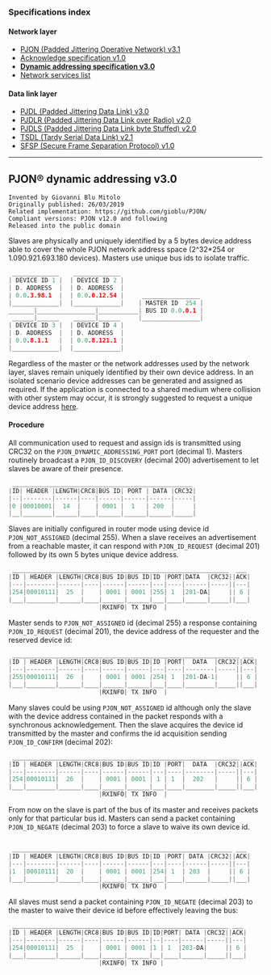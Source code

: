 ### Specifications index

#### Network layer
- [PJON (Padded Jittering Operative Network) v3.1](/specification/PJON-protocol-specification-v3.1.md)
- [Acknowledge specification v1.0](/specification/PJON-protocol-acknowledge-specification-v1.0.md)
- **[Dynamic addressing specification v3.0](/specification/PJON-dynamic-addressing-specification-v3.0.md)**
- [Network services list](/specification/PJON-network-services-list.md)
#### Data link layer
- [PJDL (Padded Jittering Data Link) v3.0](/src/strategies/SoftwareBitBang/specification/PJDL-specification-v3.0.md)
- [PJDLR (Padded Jittering Data Link over Radio) v2.0](/src/strategies/OverSampling/specification/PJDLR-specification-v2.0.md)
- [PJDLS (Padded Jittering Data Link byte Stuffed) v2.0](/src/strategies/AnalogSampling/specification/PJDLS-specification-v2.0.md)
- [TSDL (Tardy Serial Data Link) v2.1](/src/strategies/ThroughSerial/specification/TSDL-specification-v2.1.md)
- [SFSP (Secure Frame Separation Protocol) v1.0](/specification/SFSP-frame-separation-specification-v1.0.md)

---

## PJON® dynamic addressing v3.0
```
Invented by Giovanni Blu Mitolo
Originally published: 26/03/2019
Related implementation: https://github.com/gioblu/PJON/
Compliant versions: PJON v12.0 and following
Released into the public domain
```
Slaves are physically and uniquely identified by a 5 bytes device address able to cover the whole PJON network address space (2^32*254 or 1.090.921.693.180 devices). Masters use unique bus ids to isolate traffic.
```cpp  
 _____________    _____________
| DEVICE ID 1 |  | DEVICE ID 2 |
| D. ADDRESS  |  | D. ADDRESS  |
| 0.0.3.98.1  |  | 0.0.0.12.54 |     ________________
|_____________|  |_____________|    | MASTER ID  254 |
_______|________________|___________| BUS ID 0.0.0.1 |
 ______|______    ______|______     |________________|
| DEVICE ID 3 |  | DEVICE ID 4 |
| D. ADDRESS  |  | D. ADDRESS  |
| 0.0.8.1.1   |  | 0.0.8.121.1 |
|_____________|  |_____________|
```
Regardless of the master or the network addresses used by the network layer, slaves remain uniquely identified by their own device address. In an isolated scenario device addresses can be generated and assigned as required. If the application is connected to a shared medium where collision with other system may occur, it is strongly suggested to request a unique device address [here](http://www.pjon.org/get-device-address.php).


#### Procedure
All communication used to request and assign ids is transmitted using CRC32 on the `PJON_DYNAMIC_ADDRESSING_PORT` port (decimal 1). Masters routinely broadcast a `PJON_ID_DISCOVERY` (decimal 200) advertisement to let slaves be aware of their presence.  
```cpp  
 __________________________________________________
|ID| HEADER |LENGTH|CRC8|BUS ID| PORT | DATA |CRC32|
|--|--------|------|----|------|------|------|-----|
|0 |00010001|  14  |    | 0001 |  1   | 200  |     |
|__|________|______|____|______|______|______|_____|   
```

Slaves are initially configured in router mode using device id `PJON_NOT_ASSIGNED` (decimal 255). When a slave receives an advertisement from a reachable master, it can respond with `PJON_ID_REQUEST` (decimal 201) followed by its own 5 bytes unique device address.
```cpp  
 ____________________________________________________________  ___
|ID | HEADER |LENGTH|CRC8|BUS ID|BUS ID|ID |PORT|DATA  |CRC32||ACK|
|---|--------|------|----|------|------|---|----|------|-----||---|
|254|00010111|  25  |    | 0001 | 0001 |255| 1  |201-DA|     || 6 |
|___|________|______|____|______|______|___|____|______|_____||___|
                         |RXINFO| TX INFO  |          

```
Master sends to `PJON_NOT_ASSIGNED` id (decimal 255) a response containing `PJON_ID_REQUEST` (decimal 201), the device address of the requester and the reserved device id:
```cpp  
 _______________________________________________________________ ___
|ID | HEADER |LENGTH|CRC8|BUS ID|BUS ID|ID |PORT|  DATA  |CRC32||ACK|
|---|--------|------|----|------|------|---|----|--------|-----||---|
|255|00010111|  26  |    | 0001 | 0001 |254| 1  |201-DA-1|     || 6 |
|___|________|______|____|______|______|___|____|________|_____||___|
                         |RXINFO| TX INFO  |   
```
Many slaves could be using `PJON_NOT_ASSIGNED` id although only the slave with the device address contained in the packet responds with a synchronous acknowledgement. Then the slave acquires the device id transmitted by the master and confirms the id acquisition sending `PJON_ID_CONFIRM` (decimal 202):
```cpp  
 _______________________________________________________________ ___
|ID | HEADER |LENGTH|CRC8|BUS ID|BUS ID|ID |PORT|  DATA  |CRC32||ACK|
|---|--------|------|----|------|------|---|----|--------|-----||---|
|254|00010111|  26  |    | 0001 | 0001 | 1 | 1  |  202   |     || 6 |
|___|________|______|____|______|______|___|____|________|_____||___|
                         |RXINFO| TX INFO  |   
```
From now on the slave is part of the bus of its master and receives packets only for that particular bus id. Masters can send a packet containing `PJON_ID_NEGATE` (decimal 203) to force a slave to waive its own device id.
```cpp  

 _____________________________________________________________ ___
|ID | HEADER |LENGTH|CRC8|BUS ID|BUS ID|ID |PORT| DATA |CRC32||ACK|
|---|--------|------|----|------|------|---|----|------|-----||---|
|1  |00010111|  20  |    | 0001 | 0001 |254| 1  | 203  |     || 6 |
|___|________|______|____|______|______|___|____|______|_____||___|
                         |RXINFO| TX INFO  |   
```
All slaves must send a packet containing `PJON_ID_NEGATE` (decimal 203) to the master to waive their device id before effectively leaving the bus:
```cpp  
 ____________________________________________________________ ___
|ID | HEADER |LENGTH|CRC8|BUS ID|BUS ID|ID|PORT| DATA |CRC32||ACK|
|---|--------|------|----|------|------|--|----|------|-----||---|
|254|00010111|  25  |    | 0001 | 0001 |1 | 1  |203-DA|     || 6 |
|___|________|______|____|______|______|__|____|______|_____||___|
                         |RXINFO| TX INFO |   
```
